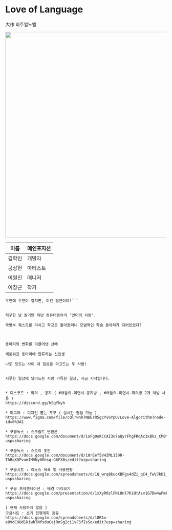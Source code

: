 # Love of Language
大作 비주얼노벨

<img src="./vnResource/etcGraphic/screenshot_0.png" width="640px" height="auto">

|이름|메인포지션|
|------|---|
|김학인|개발자|
|공상현|아티스트|
|이원진|매니저|
|이창근|작가|

```갓 전역한 복학생에게 "연애"라는 단어는 꿈에서나 들을 법한 말?
우연에 우연이 겹치면, 이건 필연이야!```


허구한 날 놀기만 하던 컴퓨터동아리 '언어의 사랑'.

국방부 퀘스트를 마치고 학교로 돌아왔더니 모범적인 학술 동아리가 되어있었다?



동아리의 변화를 이끌어낸 선배

새로워진 동아리에 합류하는 신입생

나도 모르는 사이 내 일상을 파고드는 두 사람!


지루한 일상에 날아드는 사랑 가득한 일상, 지금 시작합니다.


* 디스코드 : 회의 , 공지 ( #어둠의-미연시-공지방 , #어둠의-미연시-회의방 2개 채널 사용 )
https://discord.gg/kSqYkyh

* 피그마 : 디자인 뽑는 도구 ( 실시간 협업 가능 )
https://www.figma.com/file/cQlrwnh7NBErR5gcYvGYpU/Love-Algorithm?node-id=0%3A1

* 구글독스 : 스크립트 변환본
https://docs.google.com/document/d/1oFg0oKCCAI3o7aQyrFhgFRqAc3xBkz_CM0YusNhmAUg/edit?usp=sharing

* 구글독스 : 스토리 초안
https://docs.google.com/document/d/10rEef5V4ZML139R-ThBqXOPvumIMVNy0Hhsq-G6FXBs/edit?usp=sharing

* 구글시트 : 리소스 목록 및 사용현황
https://docs.google.com/spreadsheets/d/1Q_wrq8kuoXBFgs4dZi_qC4_fwVJkDi_8hgkjLQOYvnQ/edit?usp=sharing

* 구글 프레젠테이션 : 배경 미리보기
https://docs.google.com/presentation/d/1xXyR0zlFNi8nl7KiUtAsv1G7Dw4wPmkniaypsZu82io/edit?usp=sharing

[ 현재 사용하지 않음 ]
구글시트 : 초기 진행계획 공유
https://docs.google.com/spreadsheets/d/18R1x-e8VdCUUd1kiwhTNfsduCajRnSg2ci1vFSfIsSo/edit?usp=sharing
